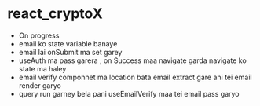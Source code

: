 # react_cryptoX

- On progress
- email ko state variable banaye
- email lai onSubmit ma set garey
- useAuth ma pass garera , on Success maa navigate garda navigate ko state ma haley
- email verify componnet ma location bata email extract gare ani tei email render garyo
- query run garney bela pani useEmailVerify maa tei email pass garyo 


